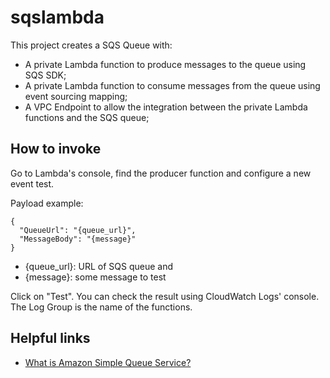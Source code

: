 # sqslambda

This project creates a SQS Queue with:
- A private Lambda function to produce messages to the queue using SQS SDK;
- A private Lambda function to consume messages from the queue using event sourcing mapping;
- A VPC Endpoint to allow the integration between the private Lambda functions and the SQS queue;

## How to invoke

Go to Lambda's console, find the producer function and configure a new event test.

Payload example:
```
{
  "QueueUrl": "{queue_url}",
  "MessageBody": "{message}"
}
```

- {queue_url}: URL of SQS queue and
- {message}: some message to test

Click on "Test". You can check the result using CloudWatch Logs' console. The Log Group is the name of the functions.

## Helpful links

- [What is Amazon Simple Queue Service?][1]

[1]: https://docs.aws.amazon.com/AWSSimpleQueueService/latest/SQSDeveloperGuide/welcome.html